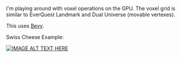 I'm playing around with voxel operations on the GPU. The voxel grid is similar to EverQuest Landmark and Dual Universe (movable vertexes).

This uses [Bevy](https://bevyengine.org/).

Swiss Cheese Example:

[![IMAGE ALT TEXT HERE](https://img.youtube.com/vi/1Wkhl7h0h7Q/0.jpg)](https://www.youtube.com/watch?v=1Wkhl7h0h7Q)
